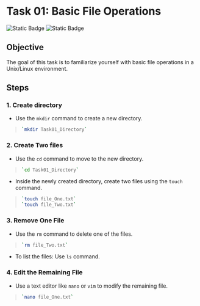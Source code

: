 # **Task 01: Basic File Operations**

![Static Badge](https://img.shields.io/badge/build-Ubuntu-brightgreen?style=flat&logo=ubuntu&label=Linux&labelColor=Orange&color=red) ![Static Badge](https://img.shields.io/badge/Linux-Task01-Orange?style=flat&label=DevOps&labelColor=blue&color=gray)


## **Objective**

The goal of this task is to familiarize yourself with basic file operations in a Unix/Linux environment.

## **Steps**

### 1. Create directory

- Use the `mkdir` command to create a new directory.

> ```bash 
> `mkdir Task01_Directory`
> ```

### 2. Create Two files

- Use the `cd` command to move to the new directory.

> ```bash 
> `cd Task01_Directory`
> ```

- Inside the newly created directory, create two files using the `touch` command.

> ```bash 
> `touch file_One.txt`
> `touch file_Two.txt`
> ```

### 3. Remove One File
- Use the `rm` command to delete one of the files.

>```bash
> `rm file_Two.txt`
>```

- To list the files: Use `ls` command.

### 4. Edit the Remaining File
- Use a text editor like `nano` or `vim`  to modify the remaining file.

> ```bash 
> `nano file_One.txt`
> ```
